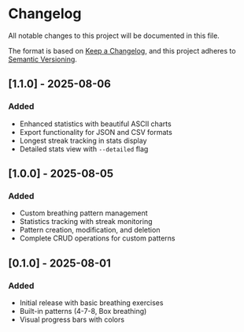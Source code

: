 # Changelog

All notable changes to this project will be documented in this file.

The format is based on [Keep a Changelog](https://keepachangelog.com/en/1.0.0/),
and this project adheres to [Semantic Versioning](https://semver.org/spec/v2.0.0.html).

## [1.1.0] - 2025-08-06

### Added

- Enhanced statistics with beautiful ASCII charts
- Export functionality for JSON and CSV formats
- Longest streak tracking in stats display
- Detailed stats view with `--detailed` flag

## [1.0.0] - 2025-08-05

### Added

- Custom breathing pattern management
- Statistics tracking with streak monitoring
- Pattern creation, modification, and deletion
- Complete CRUD operations for custom patterns

## [0.1.0] - 2025-08-01

### Added

- Initial release with basic breathing exercises
- Built-in patterns (4-7-8, Box breathing)
- Visual progress bars with colors